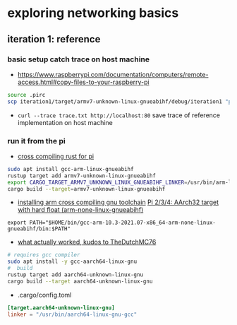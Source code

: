 # exploring networking basics

## iteration 1: reference

### basic setup catch trace on host machine

- https://www.raspberrypi.com/documentation/computers/remote-access.html#copy-files-to-your-raspberry-pi
```sh
source .pirc
scp iteration1/target/armv7-unknown-linux-gnueabihf/debug/iteration1 "pi@$PI_IP:"
```
- `curl --trace trace.txt http://localhost:80` save trace of reference implementation on host machine

### run it from the pi

- [cross compiling rust for pi](https://capnfabs.net/posts/cross-compiling-rust-apps-raspberry-pi/)
```sh
sudo apt install gcc-arm-linux-gnueabihf
rustup target add armv7-unknown-linux-gnueabihf
export CARGO_TARGET_ARMV7_UNKNOWN_LINUX_GNUEABIHF_LINKER=/usr/bin/arm-linux-gnueabihf-gcc
cargo build --target=armv7-unknown-linux-gnueabihf
```
- [installing arm cross compiling gnu toolchain](https://chacin.dev/blog/cross-compiling-rust-for-the-raspberry-pi/)
[Pi 2/3/4: AArch32 target with hard float (arm-none-linux-gnueabihf)](https://developer.arm.com/downloads/-/gnu-a)
```
export PATH="$HOME/bin/gcc-arm-10.3-2021.07-x86_64-arm-none-linux-gnueabihf/bin:$PATH"
```
- [what actually worked, kudos to TheDutchMC76](https://www.reddit.com/r/rust/comments/vparsp/has_anyone_programmed_a_raspberry_pi_with_rust/)
```sh
# requires gcc compiler
sudo apt install -y gcc-aarch64-linux-gnu
#  build
rustup target add aarch64-unknown-linux-gnu
cargo build --target aarch64-unknown-linux-gnu
```
- .cargo/config.toml
```toml
[target.aarch64-unknown-linux-gnu]
linker = "/usr/bin/aarch64-linux-gnu-gcc"
```
